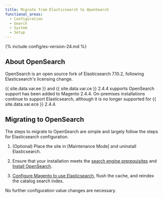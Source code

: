 ```yaml
---
title: Migrate from Elasticsearch to OpenSearch
functional_areas:
  - Configuration
  - Search
  - System
  - Setup
---
```


{% include config/es-version-24.md %}

## About OpenSearch

OpenSearch is an open source fork of Elasticsearch 7.10.2, following Elasticsearch's licensing change.

{{ site.data.var.ee }} and {{ site.data.var.ce }} 2.4.4 supports OpenSearch support has been added to Magento 2.4.4. On-premises installations continue to support Elasticsearch, although it is no longer supported for {{ site.data.var.ece }} 2.4.4.

## Migrating to OpenSearch

The steps to migrate to OpenSearch are simple and largely follow the steps for Elasticsearch configuration.

1. (Optional) Place the site in [Maintenance Mode] and uninstall Elasticsearch.

1. Ensure that your installation meets the [search engine prerequisites] and [Install OpenSearch].

1. [Configure Magento to use Elasticsearch], flush the cache, and reindex the catalog search index.

No further configuration value changes are necessary.

<!-- Link Definitions -->

[Maintance Mode]: https://devdocs.magento.com/guides/v2.4/install-gde/install/cli/install-cli-subcommands-maint.html
[Search engine prerequisites]: https://devdocs.magento.com/guides/v2.4/install-gde/prereq/elasticsearch.html
[Configure Magento to use Elasticsearch]: https://devdocs.magento.com/guides/v2.4/config-guide/elasticsearch/configure-magento.html
[Install OpenSearch]: https://opensearch.org/docs/latest/opensearch/install/important-settings/

